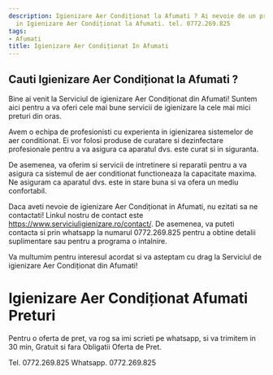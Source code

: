 ```yaml
---
description: Igienizare Aer Condiționat la Afumati ? Ai nevoie de un profesionist
  in Igienizare Aer Condiționat la Afumati. tel. 0772.269.825
tags:
- Afumati
title: Igienizare Aer Condiționat In Afumati
---
```



## Cauti Igienizare Aer Condiționat la Afumati ?

Bine ai venit la Serviciul de igienizare Aer Condiționat din Afumati! Suntem aici pentru a va oferi cele mai bune servicii de igienizare la cele mai mici preturi din oras. 

Avem o echipa de profesionisti cu experienta in igienizarea sistemelor de aer conditionat. Ei vor folosi produse de curatare si dezinfectare profesionale pentru a va asigura ca aparatul dvs. este curat si in siguranta. 

De asemenea, va oferim si servicii de intretinere si reparatii pentru a va asigura ca sistemul de aer conditionat functioneaza la capacitate maxima. Ne asiguram ca aparatul dvs. este in stare buna si va ofera un mediu confortabil. 

Daca aveti nevoie de igienizare Aer Condiționat in Afumati, nu ezitati sa ne contactati! Linkul nostru de contact este https://www.serviciuligienizare.ro/contact/. De asemenea, va puteti contacta si prin whatsapp la numarul 0772.269.825 pentru a obtine detalii suplimentare sau pentru a programa o intalnire. 

Va multumim pentru interesul acordat si va asteptam cu drag la Serviciul de igienizare Aer Condiționat din Afumati!

# Igienizare Aer Condiționat Afumati Preturi
Pentru o oferta de pret, va rog sa imi scrieti pe whatsapp, si va trimitem in 30 min, Gratuit si fara Obligatii Oferta de Pret.

Tel. 0772.269.825
Whatsapp. 0772.269.825
